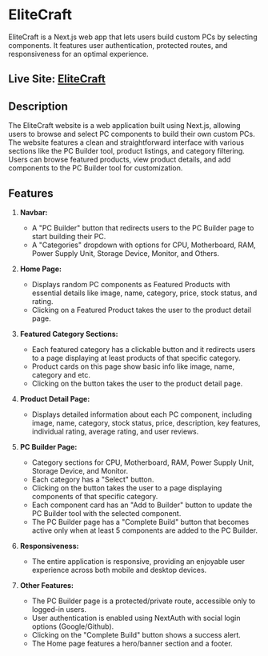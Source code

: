 # EliteCraft

EliteCraft is a Next.js web app that lets users build custom PCs by selecting components. It features user authentication, protected routes, and responsiveness for an optimal experience.

## Live Site: [EliteCraft](https://www.facebook.com)

## Description

The EliteCraft website is a web application built using Next.js, allowing users to browse and select PC components to build their own custom PCs. The website features a clean and straightforward interface with various sections like the PC Builder tool, product listings, and category filtering. Users can browse featured products, view product details, and add components to the PC Builder tool for customization.

## Features

1. **Navbar:**
   - A "PC Builder" button that redirects users to the PC Builder page to start building their PC.
   - A "Categories" dropdown with options for CPU, Motherboard, RAM, Power Supply Unit, Storage Device, Monitor, and Others.

2. **Home Page:**
   - Displays random PC components as Featured Products with essential details like image, name, category, price, stock status, and rating.
   - Clicking on a Featured Product takes the user to the product detail page.

3. **Featured Category Sections:**
   - Each featured category has a clickable button and it redirects users to a page displaying at least products of that specific category.
   - Product cards on this page show basic info like image, name, category and etc.
   - Clicking on the button takes the user to the product detail page.

4. **Product Detail Page:**
   - Displays detailed information about each PC component, including image, name, category, stock status, price, description, key features, individual rating, average rating, and user reviews.

5. **PC Builder Page:**
   - Category sections for CPU, Motherboard, RAM, Power Supply Unit, Storage Device, and Monitor.
   - Each category has a "Select" button.
   - Clicking on the button takes the user to a page displaying components of that specific category.
   - Each component card has an "Add to Builder" button to update the PC Builder tool with the selected component.
   - The PC Builder page has a "Complete Build" button that becomes active only when at least 5 components are added to the PC Builder.

6. **Responsiveness:**
   - The entire application is responsive, providing an enjoyable user experience across both mobile and desktop devices.

7. **Other Features:**
   - The PC Builder page is a protected/private route, accessible only to logged-in users.
   - User authentication is enabled using NextAuth with social login options (Google/Github).
   - Clicking on the "Complete Build" button shows a success alert.
   - The Home page features a hero/banner section and a footer.
